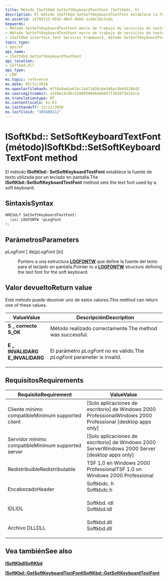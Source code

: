 ```yaml
---
title: Método ISoftKbd SetSoftKeyboardTextFont (Softkbdc. h)
description: El método ISoftKbd SetSoftKeyboardTextFont establece la fuente de texto utilizada por un teclado en pantalla.
ms.assetid: 14705723-4592-40ef-9ebb-1c44c10c3cda
keywords:
- Método SetSoftKeyboardTextFont marco de trabajo de servicios de texto
- Método SetSoftKeyboardTextFont marco de trabajo de servicios de texto, interfaz ISoftKbd
- ISoftKbd interface Text Services Framework, método SetSoftKeyboardTextFont
topic_type:
- apiref
api_name:
- ISoftKbd.SetSoftKeyboardTextFont
api_location:
- Softkbd.dll
api_type:
- COM
ms.topic: reference
ms.date: 05/31/2018
ms.openlocfilehash: 6ff0a9adce61bc1a671d28c6e5d6ac5b6d329b42
ms.sourcegitcommit: a1494c819bc5200050696e66057f1020f5b142cb
ms.translationtype: MT
ms.contentlocale: es-ES
ms.lasthandoff: 12/12/2020
ms.locfileid: "105686112"
---
```

# <a name="isoftkbdsetsoftkeyboardtextfont-method"></a><span data-ttu-id="0161b-106">ISoftKbd:: SetSoftKeyboardTextFont (método)</span><span class="sxs-lookup"><span data-stu-id="0161b-106">ISoftKbd::SetSoftKeyboardTextFont method</span></span>

<span data-ttu-id="0161b-107">El método **ISoftKbd:: SetSoftKeyboardTextFont** establece la fuente de texto utilizada por un teclado en pantalla.</span><span class="sxs-lookup"><span data-stu-id="0161b-107">The **ISoftKbd::SetSoftKeyboardTextFont** method sets the text font used by a soft keyboard.</span></span>

## <a name="syntax"></a><span data-ttu-id="0161b-108">Sintaxis</span><span class="sxs-lookup"><span data-stu-id="0161b-108">Syntax</span></span>


```C++
HRESULT SetSoftKeyboardTextFont(
  [in] LOGFONTW *pLogFont
);
```



## <a name="parameters"></a><span data-ttu-id="0161b-109">Parámetros</span><span class="sxs-lookup"><span data-stu-id="0161b-109">Parameters</span></span>

<dl> <dt>

<span data-ttu-id="0161b-110">*pLogFont* \[ de\]</span><span class="sxs-lookup"><span data-stu-id="0161b-110">*pLogFont* \[in\]</span></span>
</dt> <dd>

<span data-ttu-id="0161b-111">Puntero a una estructura [**LOGFONTW**](/windows/win32/api/wingdi/ns-wingdi-logfonta) que define la fuente del texto para el teclado en pantalla.</span><span class="sxs-lookup"><span data-stu-id="0161b-111">Pointer to a [**LOGFONTW**](/windows/win32/api/wingdi/ns-wingdi-logfonta) structure defining the text font for the soft keyboard.</span></span>

</dd> </dl>

## <a name="return-value"></a><span data-ttu-id="0161b-112">Valor devuelto</span><span class="sxs-lookup"><span data-stu-id="0161b-112">Return value</span></span>

<span data-ttu-id="0161b-113">Este método puede devolver uno de estos valores.</span><span class="sxs-lookup"><span data-stu-id="0161b-113">This method can return one of these values.</span></span>



| <span data-ttu-id="0161b-114">Value</span><span class="sxs-lookup"><span data-stu-id="0161b-114">Value</span></span>                                                                                        | <span data-ttu-id="0161b-115">Descripción</span><span class="sxs-lookup"><span data-stu-id="0161b-115">Description</span></span>                                     |
|----------------------------------------------------------------------------------------------|-------------------------------------------------|
| <dl> <span data-ttu-id="0161b-116"><dt>**S \_ correcto**</dt></span><span class="sxs-lookup"><span data-stu-id="0161b-116"><dt>**S\_OK**</dt></span></span> </dl>         | <span data-ttu-id="0161b-117">Método realizado correctamente.</span><span class="sxs-lookup"><span data-stu-id="0161b-117">The method was successful.</span></span><br/>           |
| <dl> <span data-ttu-id="0161b-118"><dt>**E \_ INVALIDARG**</dt></span><span class="sxs-lookup"><span data-stu-id="0161b-118"><dt>**E\_INVALIDARG**</dt></span></span> </dl> | <span data-ttu-id="0161b-119">El parámetro *pLogFont* no es válido.</span><span class="sxs-lookup"><span data-stu-id="0161b-119">The *pLogFont* parameter is invalid.</span></span><br/> |



 

## <a name="requirements"></a><span data-ttu-id="0161b-120">Requisitos</span><span class="sxs-lookup"><span data-stu-id="0161b-120">Requirements</span></span>



| <span data-ttu-id="0161b-121">Requisito</span><span class="sxs-lookup"><span data-stu-id="0161b-121">Requirement</span></span> | <span data-ttu-id="0161b-122">Value</span><span class="sxs-lookup"><span data-stu-id="0161b-122">Value</span></span> |
|-------------------------------------|----------------------------------------------------------------------------------------|
| <span data-ttu-id="0161b-123">Cliente mínimo compatible</span><span class="sxs-lookup"><span data-stu-id="0161b-123">Minimum supported client</span></span><br/> | <span data-ttu-id="0161b-124">\[Solo aplicaciones de escritorio\] de Windows 2000 Professional</span><span class="sxs-lookup"><span data-stu-id="0161b-124">Windows 2000 Professional \[desktop apps only\]</span></span><br/>                             |
| <span data-ttu-id="0161b-125">Servidor mínimo compatible</span><span class="sxs-lookup"><span data-stu-id="0161b-125">Minimum supported server</span></span><br/> | <span data-ttu-id="0161b-126">\[Solo aplicaciones de escritorio\] de Windows 2000 Server</span><span class="sxs-lookup"><span data-stu-id="0161b-126">Windows 2000 Server \[desktop apps only\]</span></span><br/>                                   |
| <span data-ttu-id="0161b-127">Redistribuible</span><span class="sxs-lookup"><span data-stu-id="0161b-127">Redistributable</span></span><br/>          | <span data-ttu-id="0161b-128">TSF 1,0 en Windows 2000 Professional</span><span class="sxs-lookup"><span data-stu-id="0161b-128">TSF 1.0 on Windows 2000 Professional</span></span><br/>                                        |
| <span data-ttu-id="0161b-129">Encabezado</span><span class="sxs-lookup"><span data-stu-id="0161b-129">Header</span></span><br/>                   | <dl> <span data-ttu-id="0161b-130"><dt>Softkbdc. h</dt></span><span class="sxs-lookup"><span data-stu-id="0161b-130"><dt>Softkbdc.h</dt></span></span> </dl>  |
| <span data-ttu-id="0161b-131">IDL</span><span class="sxs-lookup"><span data-stu-id="0161b-131">IDL</span></span><br/>                      | <dl> <span data-ttu-id="0161b-132"><dt>Softkbd. idl</dt></span><span class="sxs-lookup"><span data-stu-id="0161b-132"><dt>Softkbd.idl</dt></span></span> </dl> |
| <span data-ttu-id="0161b-133">Archivo DLL</span><span class="sxs-lookup"><span data-stu-id="0161b-133">DLL</span></span><br/>                      | <dl> <span data-ttu-id="0161b-134"><dt>Softkbd.dll</dt></span><span class="sxs-lookup"><span data-stu-id="0161b-134"><dt>Softkbd.dll</dt></span></span> </dl> |



## <a name="see-also"></a><span data-ttu-id="0161b-135">Vea también</span><span class="sxs-lookup"><span data-stu-id="0161b-135">See also</span></span>

<dl> <dt>

[<span data-ttu-id="0161b-136">**ISoftKbd**</span><span class="sxs-lookup"><span data-stu-id="0161b-136">**ISoftKbd**</span></span>](isoftkbd.md)
</dt> <dt>

[<span data-ttu-id="0161b-137">**ISoftKbd::GetSoftKeyboardTextFont**</span><span class="sxs-lookup"><span data-stu-id="0161b-137">**ISoftKbd::GetSoftKeyboardTextFont**</span></span>](isoftkbd-getsoftkeyboardtextfont.md)
</dt> </dl>

 


